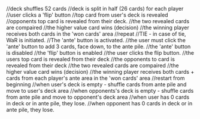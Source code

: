 //deck shuffles 52 cards
//deck is split in half (26 cards) for each player
//user clicks a 'flip' button
//top card from user's deck is revealed
//opponents top card is revealed from their deck.
//the two revealed cards are compaired
//the higher value card wins (decision)
//the winning player receives both cards in the 'won cards' area
//repeat
//TIE - in case of tie, WaR is initiated.
//The 'ante' button is activated.
//the user must click the 'ante' button to add 3 cards, face down, to the ante pile.
//the 'ante' button is disabled
//the 'flip' button is enabled
//the user clicks the flip button.
//the users top card is revealed from their deck
//the opponents to card is revealed from their deck
//the two revealed cards are compaired
//the higher value card wins (decision)
//the winning player receives both cards + cards from each player's ante area in the 'won cards' area
//restart from beginning
//when user's deck is empty - shuffle cards from ante pile and move to user's deck area
//when opponents's deck is empty - shuffle cards from ante pile and move to opponent's deck area
//when user has 0 cards in deck or in ante pile, they lose.
//when opponent has 0 cards in deck or in ante pile, they lose.
